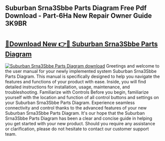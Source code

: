## Suburban Srna3Sbbe Parts Diagram Free Pdf Download - Part-6Ha New Repair Owner Guide 3K9BR

# <h2><a href="http://dfpah5.blite.top/?on=Suburban+Srna3Sbbe+Parts+Diagram">🔗Download New 👉🔴 Suburban Srna3Sbbe Parts Diagram</a></h2>

[![Suburban Srna3Sbbe Parts Diagram download](https://i.imgur.com/lujVjoI.png)](http://dfpah5.blite.top/?on=Suburban+Srna3Sbbe+Parts+Diagram)
Greetings and welcome to the user manual for your newly implemented system Suburban Srna3Sbbe Parts Diagram. This manual is specifically designed to help you navigate the features and functions of your product with ease. Inside, you will find detailed instructions for installation, usage, maintenance, and troubleshooting. Familiarize with Controls Before you begin, familiarize yourself with the location and function of all control buttons and settings on your Suburban Srna3Sbbe Parts Diagram. Experience seamless connectivity and control thanks to the advanced features of your new Suburban Srna3Sbbe Parts Diagram. It's our hope that the Suburban Srna3Sbbe Parts Diagram has been a clear and concise guide in helping you get started with your new product. Should you require any assistance or clarification, please do not hesitate to contact our customer support team.

